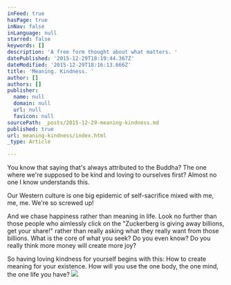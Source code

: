 ```yaml
---
inFeed: true
hasPage: true
inNav: false
inLanguage: null
starred: false
keywords: []
description: 'A free form thought about what matters. '
datePublished: '2015-12-29T18:19:44.367Z'
dateModified: '2015-12-29T18:16:13.666Z'
title: 'Meaning. Kindness. '
author: []
authors: []
publisher:
  name: null
  domain: null
  url: null
  favicon: null
sourcePath: _posts/2015-12-29-meaning-kindness.md
published: true
url: meaning-kindness/index.html
_type: Article

---
```

You know that saying that's always attributed to the Buddha? The one where we're supposed to be kind and loving to ourselves first? Almost no one I know understands this. 

Our Western culture is one big epidemic of self-sacrifice mixed with me, me, me. We're so screwed up! 

And we chase happiness rather than meaning in life. Look no further than those people who aimlessly click on the "Zuckerberg is giving away billions, get your share!" rather than really asking what they really want from those billions. What is the core of what you seek? Do you even know? Do you really think more money will create more joy? 

So having loving kindness for yourself begins with this: How to create meaning for your existence. How will you use the one body, the one mind, the one life you have? ![](https://the-grid-user-content.s3-us-west-2.amazonaws.com/2ec07811-806d-4a78-930d-836042e082e9.jpg)